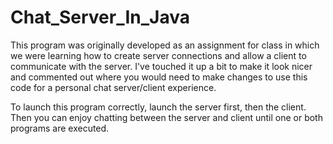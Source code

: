 # Chat_Server_In_Java

This program was originally developed as an assignment for class in which we were learning how to create server connections and allow a client to communicate with the server. I've touched it up a bit to make it look nicer and commented out where you would need to make changes to use this code for a personal chat server/client experience.

To launch this program correctly, launch the server first, then the client. Then you can enjoy chatting between the server and client until one or both programs are executed.
